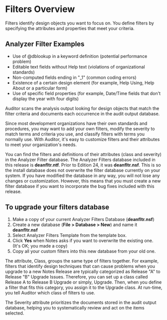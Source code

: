 # Filters Overview

Filters identify design objects you want to focus on. You define filters by specifying the attributes and properties that meet your criteria.

## Analyzer Filter Examples
* Use of @dblookup in a keyword definition (potential performance problem)
* Editable text fields without Help text (violations of organizational standards)
* Non-computed fields ending in "_1" (common coding errors)
* Existence of a certain design element (for example, Help Using, Help About or a particular form)
* Use of specific field properties (for example, Date/Time fields that don't display the year with four digits)

Auditor scans the analysis output looking for design objects that match the filter criteria and documents each occurrence in the audit output database. 

Since most development organizations have their own standards and procedures, you may want to add your own filters, modify the severity to match terms and criteria you use, and classify filters with terms you normally use. With Auditor, it's easy to customize filters and their attributes to meet your organization's needs. 

You can find the filters and definitions of their attributes (class and severity) in the Analyzer Filter database. The Analyzer Filters database included in this release is **deanfltr.ntf**. Prior to Edition 24, it was **deanfltr.nsf**. This is so the install database does not overwrite the filter database currently on your system. If you have modified the database in any way, you will not lose any changes or customization. However, this means that you must create a new filter database if you want to incorporate the bug fixes included with this release. 

## To upgrade your filters database
1. Make a copy of your current Analyzer Filters Database (**deanfltr.nsf**)
2. Create a new database (**File > Database > New**) and name it **deanfltr.nsf**
3. Select Analyzer Filters Template from the template box.
4. Click **Yes** when Notes asks if you want to overwrite the existing one. (It's OK; you made a copy)
5. Copy all your custom filters into this new database from your old one.

The attribute, Class, groups the same type of filters together. For example, filters that identify design techniques that can cause problems when you upgrade to a new Notes Release are typically categorized as Release "A" to Release "B" Upgrade Issues. Therefore, you can set up a class called Release A to Release B Upgrade or simply, Upgrade. Then, when you define a filter that fits this category, you assign it to the Upgrade class. At run-time, you tell Auditor which class of filters to use. 

The Severity attribute prioritizes the documents stored in the audit output database, helping you to systematically review and act on the items selected. 
